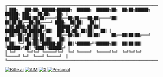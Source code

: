 ```
╔════════════════════════════════════════════════════════════════════════════════════════════════╗
║ ███╗   ███╗██╗ ██████╗██████╗  ██████╗  ██████╗██╗  ██╗██╗██████╗  ██████╗ ███╗   ██╗██╗   ██╗ ║
║ ████╗ ████║██║██╔════╝██╔══██╗██╔═══██╗██╔════╝██║  ██║██║██╔══██╗██╔════╝ ████╗  ██║██║   ██║ ║
║ ██╔████╔██║██║██║     ██████╔╝██║   ██║██║     ███████║██║██████╔╝██║  ███╗██╔██╗ ██║██║   ██║ ║
║ ██║╚██╔╝██║██║██║     ██╔══██╗██║   ██║██║     ██╔══██║██║██╔═══╝ ██║   ██║██║╚██╗██║██║   ██║ ║
║ ██║ ╚═╝ ██║██║╚██████╗██║  ██║╚██████╔╝╚██████╗██║  ██║██║██║     ╚██████╔╝██║ ╚████║╚██████╔╝ ║
║ ╚═╝     ╚═╝╚═╝ ╚═════╝╚═╝  ╚═╝ ╚═════╝  ╚═════╝╚═╝  ╚═╝╚═╝╚═╝      ╚═════╝ ╚═╝  ╚═══╝ ╚═════╝  ║
╚════════════════════════════════════════════════════════════════════════════════════════════════╝
```


  <a href="https://bitte.ai"><img src="https://img.shields.io/badge/BITTE.AI-%23FF00FF.svg?style=for-the-badge&logo=data:image/svg+xml;base64,PHN2ZyB4bWxucz0iaHR0cDovL3d3dy53My5vcmcvMjAwMC9zdmciIHdpZHRoPSIxNiIgaGVpZ2h0PSIxNiIgZmlsbD0id2hpdGUiIHZpZXdCb3g9IjAgMCAxNiAxNiI+PHBhdGggZD0iTTggMTVBNy41IDcuNSAwIDEgMSA4IDBhNy41IDcuNSAwIDAgMSAwIDE1eiIvPjwvc3ZnPg==&logoColor=white" alt="Bitte.ai"></a>
  <a href="https://aim.tools"><img src="https://img.shields.io/badge/AIM-%2300FFFF.svg?style=for-the-badge&logo=data:image/svg+xml;base64,PHN2ZyB4bWxucz0iaHR0cDovL3d3dy53My5vcmcvMjAwMC9zdmciIHdpZHRoPSIxNiIgaGVpZ2h0PSIxNiIgZmlsbD0id2hpdGUiIHZpZXdCb3g9IjAgMCAxNiAxNiI+PHBhdGggZD0iTTggMWE3IDcgMCAxIDAgMCAxNEE3IDcgMCAwIDAgOCAxeiIvPjwvc3ZnPg==&logoColor=white" alt="AIM"></a>
  <a href="https://x.com/intent/user?screen_name=microchipgnu"><img src="https://img.shields.io/badge/X-%23000000.svg?style=for-the-badge&logo=X&logoColor=white" alt="X"></a>
  <a href="https://microchipgnu.pt"><img src="https://img.shields.io/badge/PERSONAL-%23FFFF00.svg?style=for-the-badge&logo=data:image/svg+xml;base64,PHN2ZyB4bWxucz0iaHR0cDovL3d3dy53My5vcmcvMjAwMC9zdmciIHdpZHRoPSIxNiIgaGVpZ2h0PSIxNiIgZmlsbD0iYmxhY2siIHZpZXdCb3g9IjAgMCAxNiAxNiI+PHBhdGggZD0iTTggMTZBOCA4IDAgMSAwIDggMGE4IDggMCAwIDAgMCAxNnoiLz48L3N2Zz4=&logoColor=black" alt="Personal"></a>



